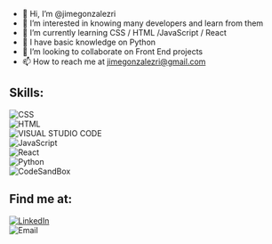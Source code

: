 - 👋 Hi, I’m @jimegonzalezri
- 👀 I’m interested in knowing many developers and learn from them
- 🌱 I’m currently learning CSS / HTML /JavaScript / React
- 🌱 I have basic knowledge on Python
- 💞️ I’m looking to collaborate on Front End projects
- 📫 How to reach me at jimegonzalezri@gmail.com

<!---
jimegonzalezri/jimegonzalezri is a ✨ special ✨ repository because its `README.md` (this file) appears on your GitHub profile.
You can click the Preview link to take a look at your changes.
--->

## Skills:

![CSS](https://img.shields.io/badge/css-green?style=for-the-badge&logo=css3&logoColor=white&labelColor=101010)</br>
![HTML](https://img.shields.io/badge/HTML-blue?style=for-the-badge&logo=html5&logoColor=white&labelColor=101010)</br>
![VISUAL STUDIO CODE](https://img.shields.io/badge/Vscode-orange?style=for-the-badge&logo=visualstudiocode&logoColor=white&labelColor=101010)</br>
![JavaScript](https://img.shields.io/badge/JavaScript-yellow?style=for-the-badge&logo=javascript&logoColor=white&labelColor=101010)</br>
![React](https://img.shields.io/badge/React-9cf?style=for-the-badge&logo=react&logoColor=white&labelColor=101010)</br>
![Python](https://img.shields.io/badge/Python-informational?style=for-the-badge&logo=python&logoColor=white&labelColor=101010)</br>
![CodeSandBox](https://img.shields.io/badge/CodeSandBox-blueviolet?style=for-the-badge&logo=codesandbox&logoColor=white&labelColor=101010)</br>

## Find me at:

[![LinkedIn](https://img.shields.io/badge/LinkedIn-Jimena_Gonzalez-9cf?style=for-the-badge&logo=linkedin&logoColor=white&labelColor=101010)](https://www.linkedin.com/public-profile/settings?trk=d_flagship3_profile_self_view_public_profile)</br>
![Email](https://img.shields.io/badge/Email-jimegonzalezri@gmail.com-critical?style=for-the-badge&logo=gmail&logoColor=white&labelColor=101010)
